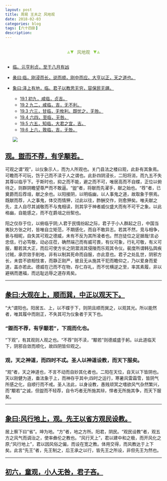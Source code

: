 ```yaml
---
layout: post
title: 周易 王夫之 风地观
date: 2018-02-03
categories: blog
tags: [六十四卦]
description: 
---
```


<span id = "jump"></span>


<section style="margin: 0px auto; text-align: center;">
    <section class="xhr" style="width: 0px; height: 0px; border-left: 5px solid transparent; border-right: 5px solid transparent; border-bottom: 10px solid rgb(135, 201, 67); display: inline-block; opacity: 0.5; border-top-color: rgb(135, 201, 67);"></section>
    <section class="xhr" style="width: 0px; height: 0px; border-left: 5px solid transparent; border-right: 5px solid transparent; border-top: 10px solid rgb(135, 201, 67); display: inline-block; margin-left: -3px; border-bottom-color: rgb(135, 201, 67);"></section>
    <section style="
margin-left: 0.5em;
display: inline-block;">
        <p>
            <span style="color: rgb(118, 146, 60);">风地观</span>
        </p>
    </section>
    <section class="xhr" style="margin-left: 0.5em; width: 0px; height: 0px; border-left: 5px solid transparent; border-right: 5px solid transparent; border-top: 10px solid rgb(135, 201, 67); display: inline-block; border-bottom-color: rgb(135, 201, 67);"></section>
    <section class="xhr" style="width: 0px; height: 0px; border-left: 5px solid transparent; border-right: 5px solid transparent; border-bottom: 10px solid rgb(135, 201, 67); display: inline-block; opacity: 0.5; margin-left: -3px; border-top-color: rgb(135, 201, 67);"></section>
</section>

- [临。元亨利贞，至于八月有凶](#jump至于八月有凶)
- [彖曰:临，刚浸而长，说而顺，刚中而应。大亨以正，天之道也。](#jump刚浸而长)
- [象曰:泽上有地，临。君子以教思无穷，容保民无疆。](#jump泽上有地)
  - [19.1 初九，咸临，贞吉。](#jump咸临，贞吉)
  - [19.2 九二，咸临，吉，无不利。](#jump干母之蛊)
  - [19.3 六三，甘临，无攸利。既忧之，无咎。](#jump甘临)
  - [19.4 六四，至临，无咎。](#jump至临)
  - [19.5 六五，知临，大君之宜，吉。](#jump知临)
  - [19.6 上六，敦临，吉，无咎。](#jump敦临)
  
  ![](http://www.guoyi360.com/uploads/allimg/130426/1-1304260T133917.jpg)


<span id = "jump盥而不荐"></span>
## [观。盥而不荐，有孚颙若。](#jump)
可观之谓“观”，以仪象示人，而为人所观也。关门县法之楼曰观，此卦有其象焉。可瞻而不可玩，饬于己而不渎于人之谓也。此卦四阴浸长，二阳将消，而九五不失其尊以临乎下。于斯时也，抑之而不能，避之而不可，唯居高而不自蝶，正位以俯待之，则群阴瞻望尊严而不敢逼。“盥”者，将献而先濯手，献之始也。“荐”者，已奠爵而后荐俎，献之余也。以阳接阴，以明临幽，以人事鬼之道，故取象于祭焉。既献而荐，人之事鬼，体交而情狎，过此以往，酢酬交作，则愈狎矣。唯夫献之先，主人自尽其诚敬而不与鬼相读，则其孚于神者威仪盛大而有不可干之象。以此格幽，自能感之，而不在爵俎之纷絮也。


阳之仅存于位，以俯临乎阴;人君于民情纷起之际，君子于小人群起之日，中国当夷狄方张之时，皆唯自立矩范，不期感化，而自不敢异志。若其不然，竞与相争，亵与相昵，自失其可观之德威，未有不反为其所凌者也。然岂徒位之足据哉!言必忠信，行必笃敬，动必庄莅，确然端己而有威可畏，有仪可象，行礼可敬，有义可服，颙若其大正，而后可使方长之阴潜消其侵陵而乐观其令仪。裴度所谓韩弘舆疾讨贼，承宗敛手削地，非有以制其死命而自服，亦此意也。君子之处乱世，阴邪方长，未尝不欲相忮害，而静正刚严，彼且无从施其干犯而瞻仰之，乃以爱身而爱道，盖亦若此。德威在己而不在物，存仁存礼，而不忧横逆之至，率其素履，非以避祸而邀福，而远耻远辱之道存焉矣。

----

<span id = "jump大观在上"></span>
## [彖曰:大观在上，顺而巽，中正以观天下。](#jump)
“大”谓阳也。阳居五、上，以不蝶于下，则阴且顺而巽之，以观其光。所以能然者，唯其履中而刚正，不失其可为仪象者于天下也。

### “盥而不荐，有孚颙若”，下观而化也。
“下观”，有其观则人观之也。“不荐”则不渎，“颙若”则德威盛于躬。以此道临天下，阴邪自敛而顺化，故四阴皆仰观之。

### 观，天之神道，而四时不忒。圣人以神道设教，而天下服矣。
“观”者，天之神道也，不言不动而自妙其化者也。二阳在天位，自天以下皆阴也。天以刚健为道，垂法象于上，而神存乎其中;四时之运行，寒暑风雷霜雪，皆阴气所感之化，自顺行而不戒。圣人法此，以身设教，愚贱顽冥之嗜欲风气杂然繁兴，而“颙若”之诚，但盥而不轻荐，自令巧者无所施其辩，悍者无所施其争，而天下服矣。

----

<span id = "jump风行地上"></span>
## [象曰:风行地上，观。先王以省方观民设教。](#jump)
居上察下曰“省”。坤为地。“方”者，地之方所。阳君，阴民。“观民设教”者，观五方之风气而调治之，使率彝伦之教也。“风行天上”，君以建中和之极，而开风化之原;“风行地上”，君以因风俗之偏，而设在宽之教。体用交得，而风教达于上下矣。此言“先王”者，先王制之，后王承之以行，皆先王之所设，非但先王为然也。


----

<span id = "jump小人无咎"></span>
## [初六，童观，小人无咎，君子吝。](#jump)
















